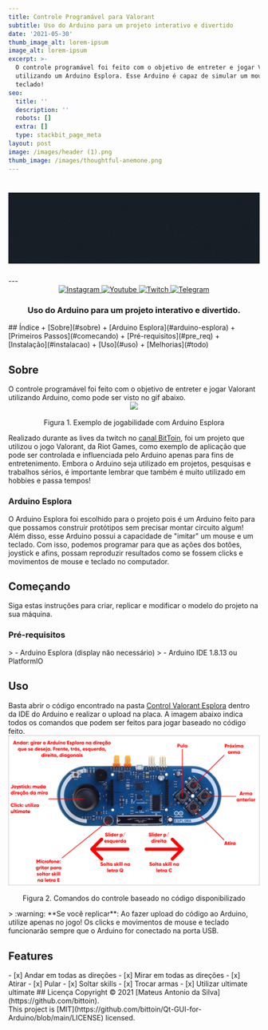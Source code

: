```yaml
---
title: Controle Programável para Valorant
subtitle: Uso do Arduino para um projeto interativo e divertido
date: '2021-05-30'
thumb_image_alt: lorem-ipsum
image_alt: lorem-ipsum
excerpt: >-
  O controle programável foi feito com o objetivo de entreter e jogar Valorant
  utilizando um Arduino Esplora. Esse Arduino é capaz de simular um mouse e
  teclado!
seo:
  title: ''
  description: ''
  robots: []
  extra: []
  type: stackbit_page_meta
layout: post
image: /images/header (1).png
thumb_image: /images/thoughtful-anemone.png
---
```


<h1 align="center">
<img src="https://github.com/bittoin/Controle-Programavel-para-Valorant/blob/main/images/header.gif">
</h1>
---
<!--
[![Linkedin Badge](https://img.shields.io/badge/-Mateus%20Antonio-0282d0?style=flat-square&logo=Linkedin&logoColor=white&link=https://www.linkedin.com/in/mateus-antonio-robotica/)](https://www.linkedin.com/in/mateus-antonio-robotica/)
-->
<div align='center'>
<a href="https://instagram.com/bittoin_">
<img border="0" alt="Instagram" src="https://img.shields.io/badge/Instagram-E4405F?style=for-the-badge&logo=instagram&logoColor=white">
</a>
<a href="https://www.youtube.com/channel/UCnkVhwxeXeJvUZx6BJ5Wa2Q">
<img border="0" alt="Youtube" src="https://img.shields.io/badge/YouTube-FF0000?style=for-the-badge&logo=youtube&logoColor=white">
</a>
<a href="https://www.twitch.tv/bittoin">
<img border="0" alt="Twitch" src="https://img.shields.io/badge/Twitch-9146FF?style=for-the-badge&logo=twitch&logoColor=white">
</a>
<a href="https://t.me/bittoin">
<img border="0" alt="Telegram" src="https://img.shields.io/badge/Telegram-2CA5E0?style=for-the-badge&logo=telegram&logoColor=white">
</a>
</div>
<h3 align="center">
Uso do Arduino para um projeto interativo e divertido.
</h3>
## Índice
+ [Sobre](#sobre)
+ [Arduino Esplora](#arduino-esplora)
+ [Primeiros Passos](#comecando)
+ [Pré-requisitos](#pre_req)
+ [Instalação](#instalacao)
+ [Uso](#uso)
+ [Melhorias](#todo)
<h2 id="sobre">Sobre</h2>
O controle programável foi feito com o objetivo de entreter e jogar Valorant utilizando Arduino, como pode ser visto no gif abaixo.
<div align='center'>
<img src="https://github.com/bittoin/Controle-Programavel-para-Valorant/blob/main/images/trecho-gif.gif">
<p>Figura 1. Exemplo de jogabilidade com Arduino Esplora</p>
</div>
Realizado durante as lives da twitch no <a href="https://twitch.tv/bittoin">canal BitToin</a>, foi um projeto que utilizou o jogo Valorant, da Riot Games, como exemplo de aplicação que pode ser controlada e influenciada pelo Arduino apenas para fins de entretenimento. Embora o Arduino seja utilizado em projetos, pesquisas e trabalhos sérios, é importante lembrar que também é muito utilizado em hobbies e passa tempos!
<h3 id="arduino-esplora">Arduino Esplora</h3>
O Arduino Esplora foi escolhido para o projeto pois é um Arduino feito para que possamos construir protótipos sem precisar montar circuito algum! Além disso, esse Arduino possui a capacidade de "imitar" um mouse e um teclado. Com isso, podemos programar para que as ações dos botões, joystick e afins, possam reproduzir resultados como se fossem clicks e movimentos de mouse e teclado no computador.
<h2 id="comecando">Começando</h2>
Siga estas instruções para criar, replicar e modificar o modelo do projeto na sua máquina.
<h3 id='pre_req'>Pré-requisitos</h3>
> - Arduino Esplora (display não necessário)
> - Arduino IDE 1.8.13 ou PlatformIO
<h2 id="uso">Uso</h2>
Basta abrir o código encontrado na pasta <a href="https://github.com/bittoin/Controle-Programavel-para-Valorant/tree/main/control_valorant_esplora"> Control Valorant Esplora</a> dentro da IDE do Arduino e realizar o upload na placa.
A imagem abaixo indica todos os comandos que podem ser feitos para jogar baseado no código feito.
<div align='center'>
<img src="https://github.com/bittoin/Controle-Programavel-para-Valorant/blob/main/images/instrucao-completo.png">
<p>Figura 2. Comandos do controle baseado no código disponibilizado</p>
</div>
> :warning: **Se você replicar**: Ao fazer upload do código ao Arduino, utilize apenas no jogo! Os clicks e movimentos de mouse e teclado funcionarão sempre que o Arduino for conectado na porta USB.
<h2 id='todo'>Features</h2>
- [x] Andar em todas as direções
- [x] Mirar em todas as direções
- [x] Atirar
- [x] Pular
- [x] Soltar skills
- [x] Trocar armas
- [x] Utilizar ultimate ultimate
## Licença
Copyright © 2021 [Mateus Antonio da Silva](https://github.com/bittoin).<br />
This project is [MIT](https://github.com/bittoin/Qt-GUI-for-Arduino/blob/main/LICENSE) licensed.

